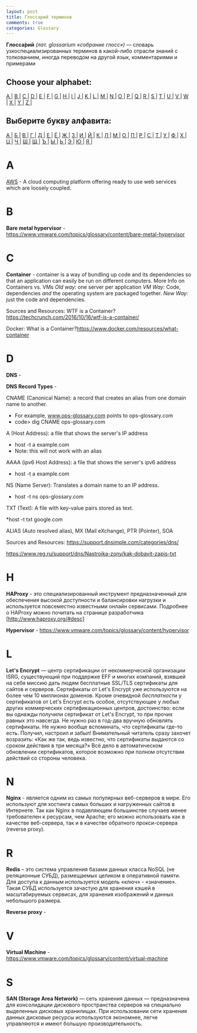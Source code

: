 ```yaml
---
layout: post
title: Глоссарий терминов
comments: true
categories: Glossary
---
```


**Глосса́рий** *(лат. glossarium «собрание глосс»)* — словарь узкоспециализированных терминов в какой-либо отрасли знаний с толкованием, иногда переводом на другой язык, комментариями и примерами

## Choose your alphabet:

[ A ](#a) | [ B ](#b) | [ C ](#c) | [ D ](#d) | [ E ](#e) | [ F ](#f) | [ G ](#g) | [ H ](#h) | [ I ](#i) | [ J ](#j) | [ K ](#k) | [ L ](#l) | [ M ](#m) | [ N ](#n) | [ O ](#o) | [ P ](#p) | [ Q ](#q) | [ R ](#r) | [ S ](#s) |
[ T ](#t) | [ U ](#u) | [ V ](#v) | [ W ](#w) | [ X ](#x) | [ Y ](#y) | [ Z ](#z) |

## Выберите букву алфавита:

[ А ](#а) | [ Б ](#б) | [ В ](#в) | [ Г ](#г) | [ Д ](#д) | [ Е ](#е) | [ Ё ](#ё) | [ Ж ](#ж) | [ З ](#з) | [ И ](#и) | [ Й ](#й) | [ К ](#к) | [ Л ](#л) | [ М ](#м) | [ О ](#о) | [ П ](#п) | [ Р ](#р) | [ С ](#с) |
[ Т ](#т) | [ У ](#у) | [ Ф ](#ф) | [ Х ](#х) | [ Ц ](#ц) | [ Ч ](#ч) | [ Ш ](#ш) | [ Щ ](#щ) | [ Ъ ](#ъ) | [ Ы ](#ы) | [ Ь ](#ь) | [ Э ](#э) | [ Ю ](#ю) | [ Я ](#я) | 

# A

[AWS](https://aws.amazon.com) - A cloud computing platform offering ready to use web services which are loosely coupled.

# B

**Bare metal hypervisor** - https://www.vmware.com/topics/glossary/content/bare-metal-hypervisor

# C

**Container** - container is a way of bundling up code and its dependencies so that an application can easily be run on different computers.
More Info on Containers vs. VMs
*Old way:* one server per application
*VM Way:* Code, dependencies _and_ the operating system are packaged together.
*New Way:* just the code and dependencies.

Sources and Resources: 
WTF is a Container? https://techcrunch.com/2016/10/16/wtf-is-a-container/

Docker: What is a Container?https://www.docker.com/resources/what-container

# D

**DNS** - 

**DNS Record Types** - 

CNAME (Canonical Name): a record that creates an alias from one domain name to another.

* For example, www.ops-glossary.com points to ops-glossary.com
* code> dig CNAME ops-glossary.com

A (Host Address): a file that shows the server's IP address

* host -t a example.com
* Note: this will not work with an alias

AAAA (ipv6 Host Address): a file that shows the server's ipv6 address

* host -t a example.com

NS (Name Server): Translates a domain name to an IP address.

* host -t ns ops-glossary.com

TXT (Text): A file with key-value pairs stored as text.

*host -t txt google.com

ALIAS (Auto resolved alias), MX (Mail eXchange), PTR (Pointer), SOA

Sources and Resources: https://support.dnsimple.com/categories/dns/

https://www.reg.ru/support/dns/Nastroika-zony/kak-dobavit-zapis-txt

# H

**HAProxy** - это специализированный инструмент предназначенный для обеспечения высокой доступности и балансировки нагрузки и используется повсеместно известными онлайн сервисами. Подробнее о HAProxy можно почитать на странице разработчика [http://www.haproxy.org/#desc]

**Hypervisor** - https://www.vmware.com/topics/glossary/content/hypervisor

# L

**Let's Encrypt** — центр сертификации от некоммерческой организации ISRG, существующий при поддержке EFF и многих компаний, взявшей на себя миссию дать людям бесплатные SSL/TLS сертификаты для сайтов и серверов. Сертификаты от Let's Encrypt уже используются на более чем 10 миллионах доменов. Кроме очевидной *бесплатности* у сертификатов от Let's Encrypt есть особое, отсутствующее у любых других коммерческих сертификационных центров, достоинство: если вы однажды получили сертификат от Let's Encrypt, то при прочих равных это навсегда. Не нужно раз в год-два вручную обновлять сертификаты. Не нужно вообще вспоминать, что сертификаты где-то есть. Получил, настроил и забыл!
Внимательный читатель сразу захочет возразить: «Как же так, ведь известно, что сертификаты выдаются со сроком действия в три месяца?» Всё дело в автоматическом обновлении сертификатов, которое возможно при полном отсутствии действий со стороны человека.

# N

**Nginx** - является одним из самых популярных веб-серверов в мире. Его используют для хостинга самых больших и нагруженных сайтов в Интернете. Так как Nginx в подавляющем большинстве случаев менее требователен к ресурсам, чем Apache; его можно использовать как в качестве веб-сервера, так и в качестве обратного прокси-сервера (reverse proxy).

# R

**Redis** – это система управления базами данных класса NoSQL (не реляционные СУБД), размещаемых целиком в оперативной памяти. Для доступа к данным используется модель «ключ» - «значение». Такая СУБД используется зачастую для хранения кэшей в масштабируемых сервисах, для хранения изображений и данных небольшого размера.

**Reverse proxy** - 

# V

**Virtual Machine** - https://www.vmware.com/topics/glossary/content/virtual-machine

# S

**SAN (Storage Area Network)** — cеть хранения данных — предназначена для консолидации дискового пространства серверов на специально выделенных дисковых хранилищах. При использовании сети хранения данных дисковые ресурсы используются экономнее, легче управляются и имеют большую производительность.
